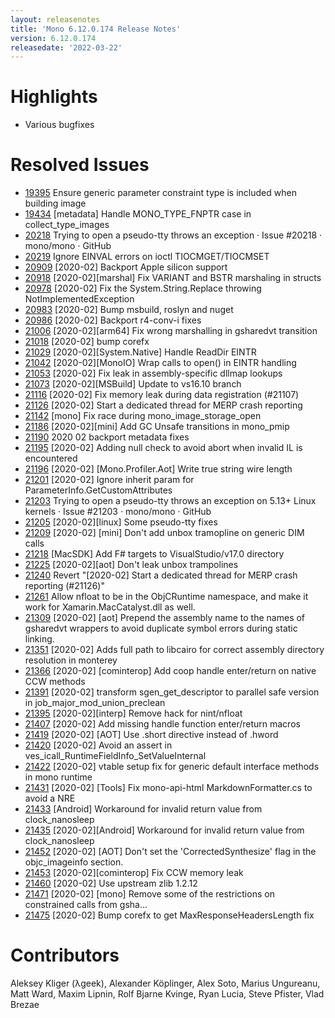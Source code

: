 ```yaml
---
layout: releasenotes
title: 'Mono 6.12.0.174 Release Notes'
version: 6.12.0.174
releasedate: '2022-03-22'
---
```


Highlights
==========

* Various bugfixes

# Resolved Issues

* [19395](https://github.com/mono/mono/issues/19395) Ensure generic parameter constraint type is included when building image
* [19434](https://github.com/mono/mono/issues/19434) [metadata] Handle MONO_TYPE_FNPTR case in collect_type_images
* [20218](https://github.com/mono/mono/issues/20218) Trying to open a pseudo-tty throws an exception · Issue #20218 · mono/mono · GitHub</title>
* [20219](https://github.com/mono/mono/issues/20219) Ignore EINVAL errors on ioctl TIOCMGET/TIOCMSET
* [20909](https://github.com/mono/mono/issues/20909) [2020-02] Backport Apple silicon support
* [20918](https://github.com/mono/mono/issues/20918) [2020-02][marshal] Fix VARIANT and BSTR marshaling in structs
* [20978](https://github.com/mono/mono/issues/20978) [2020-02] Fix the System.String.Replace throwing NotImplementedException
* [20983](https://github.com/mono/mono/issues/20983) [2020-02] Bump msbuild, roslyn and nuget
* [20986](https://github.com/mono/mono/issues/20986) [2020-02] Backport r4-conv-i fixes
* [21006](https://github.com/mono/mono/issues/21006) [2020-02][arm64] Fix wrong marshalling in gsharedvt transition
* [21018](https://github.com/mono/mono/issues/21018) [2020-02] bump corefx
* [21029](https://github.com/mono/mono/issues/21029) [2020-02][System.Native] Handle ReadDir EINTR
* [21042](https://github.com/mono/mono/issues/21042) [2020-02][MonoIO] Wrap calls to open() in EINTR handling
* [21053](https://github.com/mono/mono/issues/21053) [2020-02] Fix leak in assembly-specific dllmap lookups
* [21073](https://github.com/mono/mono/issues/21073) [2020-02][MSBuild] Update to vs16.10 branch
* [21116](https://github.com/mono/mono/issues/21116) [2020-02] Fix memory leak during data registration (#21107)
* [21126](https://github.com/mono/mono/issues/21126) [2020-02] Start a dedicated thread for MERP crash reporting
* [21142](https://github.com/mono/mono/issues/21142) [mono] Fix race during mono_image_storage_open
* [21186](https://github.com/mono/mono/issues/21186) [2020-02][mini] Add GC Unsafe transitions in mono_pmip
* [21190](https://github.com/mono/mono/issues/21190) 2020 02 backport metadata fixes
* [21195](https://github.com/mono/mono/issues/21195) [2020-02] Adding null check to avoid abort when invalid IL is encountered
* [21196](https://github.com/mono/mono/issues/21196) [2020-02] [Mono.Profiler.Aot] Write true string wire length
* [21201](https://github.com/mono/mono/issues/21201) [2020-02] Ignore inherit param for ParameterInfo.GetCustomAttributes
* [21203](https://github.com/mono/mono/issues/21203) Trying to open a pseudo-tty throws an exception on 5.13+ Linux kernels · Issue #21203 · mono/mono · GitHub</title>
* [21205](https://github.com/mono/mono/issues/21205) [2020-02][linux] Some pseudo-tty fixes
* [21209](https://github.com/mono/mono/issues/21209) [2020-02] [mini] Don&#39;t add unbox tramopline on generic DIM calls
* [21218](https://github.com/mono/mono/issues/21218) [MacSDK] Add F# targets to VisualStudio/v17.0 directory
* [21225](https://github.com/mono/mono/issues/21225) [2020-02][aot] Don&#39;t leak unbox trampolines
* [21240](https://github.com/mono/mono/issues/21240) Revert &quot;[2020-02] Start a dedicated thread for MERP crash reporting (#21126)&quot;
* [21261](https://github.com/mono/mono/issues/21261) Allow nfloat to be in the ObjCRuntime namespace, and make it work for Xamarin.MacCatalyst.dll as well.
* [21309](https://github.com/mono/mono/issues/21309) [2020-02] [aot] Prepend the assembly name to the names of gsharedvt wrappers to avoid duplicate symbol errors during static linking.
* [21351](https://github.com/mono/mono/issues/21351) [2020-02] Adds full path to libcairo for correct assembly directory resolution in monterey
* [21366](https://github.com/mono/mono/issues/21366) [2020-02] [cominterop] Add coop handle enter/return on native CCW methods 
* [21391](https://github.com/mono/mono/issues/21391) [2020-02] transform sgen_get_descriptor to parallel safe version in job_major_mod_union_preclean
* [21395](https://github.com/mono/mono/issues/21395) [2020-02][interp] Remove hack for nint/nfloat
* [21407](https://github.com/mono/mono/issues/21407) [2020-02] Add missing handle function enter/return macros
* [21419](https://github.com/mono/mono/issues/21419) [2020-02] [AOT] Use .short directive instead of .hword
* [21420](https://github.com/mono/mono/issues/21420) [2020-02] Avoid an assert in ves_icall_RuntimeFieldInfo_SetValueInternal
* [21422](https://github.com/mono/mono/issues/21422) [2020-02] vtable setup fix for generic default interface methods in mono runtime
* [21431](https://github.com/mono/mono/issues/21431) [2020-02] [Tools] Fix mono-api-html MarkdownFormatter.cs to avoid a NRE
* [21433](https://github.com/mono/mono/issues/21433) [Android] Workaround for invalid return value from clock_nanosleep
* [21435](https://github.com/mono/mono/issues/21435) [2020-02][Android] Workaround for invalid return value from clock_nanosleep
* [21452](https://github.com/mono/mono/issues/21452) [2020-02] [AOT] Don&#39;t set the &#39;CorrectedSynthesize&#39; flag in the objc_imageinfo section.
* [21453](https://github.com/mono/mono/issues/21453) [2020-02][cominterop] Fix CCW memory leak
* [21460](https://github.com/mono/mono/issues/21460) [2020-02] Use upstream zlib 1.2.12
* [21471](https://github.com/mono/mono/issues/21471) [2020-02] [mono] Remove some of the restrictions on constrained calls from gsha…
* [21475](https://github.com/mono/mono/issues/21475) [2020-02] Bump corefx to get MaxResponseHeadersLength fix

# Contributors

Aleksey Kliger (λgeek), Alexander Köplinger, Alex Soto, Marius Ungureanu, Matt Ward, Maxim Lipnin, Rolf Bjarne Kvinge, Ryan Lucia, Steve Pfister, Vlad Brezae
